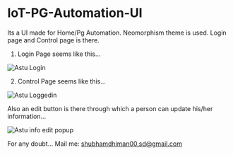 # IoT-PG-Automation-UI

Its a UI made for Home/Pg Automation. Neomorphism theme is used. Login page and Control page is there.

1. Login Page seems like this...


![Astu Login](https://user-images.githubusercontent.com/18380165/212872506-656b3d9a-cc9a-4161-946a-2e203e398130.jpg)


2. Control Page seems like this...


![Astu Loggedin](https://user-images.githubusercontent.com/18380165/212872587-4c561fc0-0d83-40d4-904e-269f7e35c655.jpg)


Also an edit button is there through which a person can update his/her information... 


![Astu info edit popup](https://user-images.githubusercontent.com/18380165/212873012-1daffc39-f8d0-4d0a-af62-75f59e6dfd06.jpg)


For any doubt...
Mail me: shubhamdhiman00.sd@gmail.com
